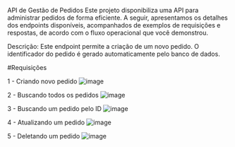 API de Gestão de Pedidos
Este projeto disponibiliza uma API para administrar pedidos de forma eficiente. A seguir, apresentamos os detalhes dos endpoints disponíveis, acompanhados de exemplos de requisições e respostas, de acordo com o fluxo operacional que você demonstrou.

Descrição:
Este endpoint permite a criação de um novo pedido. O identificador do pedido é gerado automaticamente pelo banco de dados.

#Requisições

1 - Criando novo pedido
![image](https://github.com/user-attachments/assets/31727d63-8ef9-42a8-a8a9-8b6647af5c39)

2 - Buscando todos os pedidos
![image](https://github.com/user-attachments/assets/0217b3b6-0df0-4536-917a-0227a10d9e3e)

3 - Buscando um pedido pelo ID
![image](https://github.com/user-attachments/assets/01cf039f-05fa-4b25-8cc7-674732465220)

4 - Atualizando um pedido
![image](https://github.com/user-attachments/assets/3cc59352-40c1-43d5-a434-b77d814281c7)

5 - Deletando um pedido
![image](https://github.com/user-attachments/assets/fce88a98-5e48-4ad5-88de-c9bcad6419df)















